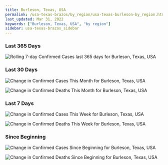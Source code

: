 ```yaml
---
title: Burleson, Texas, USA
permalink: /usa-texas-brazos/by_region/usa-texas-burleson-by_region.html
last_updated: Mar 31, 2022
keywords: ["Burleson, Texas, USA", "by region"]
sidebar: usa-texas-brazos_sidebar
---
```


<h3>Last 365 Days</h3>

![Rolling 7-day Confirmed Cases last 365 days for Burleson, Texas, USA](/covid_tracker/images/graphs/usa-texas-burleson-weekly_totals_graph.png)

<h3>Last 30 Days</h3>

![Change in Confirmed Cases This Month for Burleson, Texas, USA](/covid_tracker/images/graphs/usa-texas-burleson-delta_confirmed-30_days_graph.png)

![Change in Confirmed Deaths This Month for Burleson, Texas, USA](/covid_tracker/images/graphs/usa-texas-burleson-delta_deaths-30_days_graph.png)

<h3>Last 7 Days</h3>

![Change in Confirmed Cases This Week for Burleson, Texas, USA](/covid_tracker/images/graphs/usa-texas-burleson-delta_confirmed-7_days_graph.png)

![Change in Confirmed Deaths This Week for Burleson, Texas, USA](/covid_tracker/images/graphs/usa-texas-burleson-delta_deaths-7_days_graph.png)

<h3>Since Beginning</h3>

![Change in Confirmed Cases Since Beginning for Burleson, Texas, USA](/covid_tracker/images/graphs/usa-texas-burleson-delta_confirmed-since_beginning_graph.png)

![Change in Confirmed Deaths Since Beginning for Burleson, Texas, USA](/covid_tracker/images/graphs/usa-texas-burleson-delta_deaths-since_beginning_graph.png)
